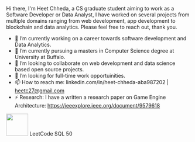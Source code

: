 Hi there, I'm Heet Chheda, a CS graduate student aiming to work as a Software Developer or Data Analyst, I have worked on several projects from multiple domains ranging from web development, app development to blockchain and data analytics. Please feel free to reach out, thank you.

- 🔭 I’m currently working on a career towards software development and Data Analytics.
- 🌱 I’m currently pursuing a masters in Computer Science degree at University at Buffalo.
- 👯 I’m looking to collaborate on web development and data science based open source projects.
- 🤔 I’m looking for full-time work opportuinities.
- 📫 How to reach me: linkedin.com/in/heet-chheda-aba987202 | heetc27@gmail.com
- ⚡ Research: I have a written a research paper on Game Engine Architecture: https://ieeexplore.ieee.org/document/9579618

<img src="https://assets.leetcode.com/static_assets/others/Top_SQL_50.gif" class="img-fluid" alt="" height = 60px>
LeetCode SQL 50
                
